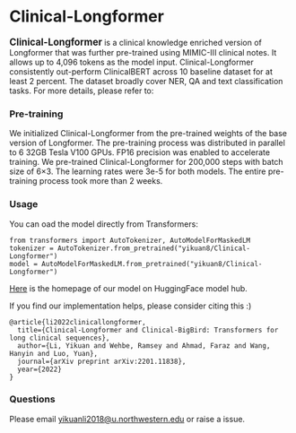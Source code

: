 # Clinical-Longformer

<span style="font-size:larger;">**Clinical-Longformer**</span> is a clinical knowledge enriched version of Longformer that was further pre-trained using MIMIC-III clinical notes. It allows up to 4,096 tokens as the model input. Clinical-Longformer consistently out-perform ClinicalBERT across 10 baseline dataset for at least 2 percent. The dataset broadly cover NER, QA and text classification tasks. For more details, please refer to: 

### Pre-training
We initialized Clinical-Longformer from the pre-trained weights of the base version of Longformer. The pre-training process was distributed in parallel to 6 32GB Tesla V100 GPUs. FP16 precision was enabled to accelerate training. We pre-trained Clinical-Longformer for 200,000 steps with batch size of 6×3. The learning rates were 3e-5 for both models. The entire pre-training process took more than 2 weeks. 

### Usage
You can oad the model directly from Transformers:
```
from transformers import AutoTokenizer, AutoModelForMaskedLM
tokenizer = AutoTokenizer.from_pretrained("yikuan8/Clinical-Longformer")
model = AutoModelForMaskedLM.from_pretrained("yikuan8/Clinical-Longformer")
```
[Here](https://huggingface.co/yikuan8/Clinical-Longformer) is the homepage of our model on HuggingFace model hub.

If you find our implementation helps, please consider citing this :)
```
@article{li2022clinicallongformer,
  title={Clinical-Longformer and Clinical-BigBird: Transformers for long clinical sequences},
  author={Li, Yikuan and Wehbe, Ramsey and Ahmad, Faraz and Wang, Hanyin and Luo, Yuan},
  journal={arXiv preprint arXiv:2201.11838},
  year={2022}
}
```

### Questions
Please email yikuanli2018@u.northwestern.edu or raise a issue.



